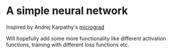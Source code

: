 # A simple neural network
Inspired by Andrej Karpathy's [micrograd](https://github.com/karpathy/micrograd)

Will hopefully add some more functionality like different activation
functions, training with different loss functions etc.


